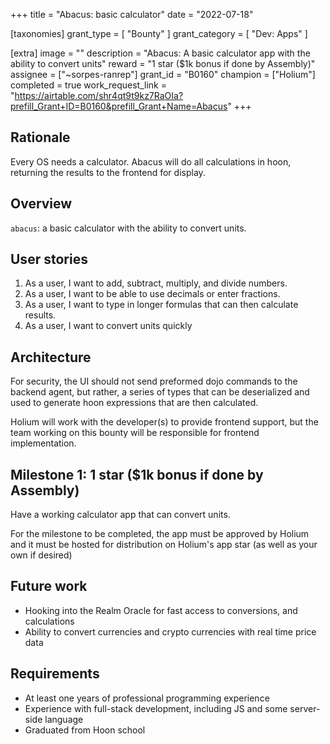 +++
title = "Abacus: basic calculator"
date = "2022-07-18"

[taxonomies]
grant_type = [ "Bounty" ]
grant_category = [ "Dev: Apps" ]

[extra]
image = ""
description = "Abacus: A basic calculator app with the ability to convert units"
reward = "1 star ($1k bonus if done by Assembly)"
assignee = ["~sorpes-ranrep"]
grant_id = "B0160"
champion = ["Holium"]
completed = true
work_request_link = "https://airtable.com/shr4qt9t9kz7RaOIa?prefill_Grant+ID=B0160&prefill_Grant+Name=Abacus"
+++

## Rationale

Every OS needs a calculator. Abacus will do all calculations in hoon, returning the results to the frontend for display.

## Overview

`abacus`: a basic calculator with the ability to convert units.

## User stories

1. As a user, I want to add, subtract, multiply, and divide numbers.
2. As a user, I want to be able to use decimals or enter fractions.
3. As a user, I want to type in longer formulas that can then calculate results.
4. As a user, I want to convert units quickly

## Architecture

For security, the UI should not send preformed dojo commands to the backend agent, but rather, a series of types that can be deserialized and used to generate hoon expressions that are then calculated.

Holium will work with the developer(s) to provide frontend support, but the team working on this bounty will be responsible for frontend implementation.

## Milestone 1: 1 star ($1k bonus if done by Assembly)

Have a working calculator app that can convert units.

For the milestone to be completed, the app must be approved by Holium and it must be hosted for distribution on Holium's app star (as well as your own if desired)

## Future work

- Hooking into the Realm Oracle for fast access to conversions, and calculations
- Ability to convert currencies and crypto currencies with real time price data

## Requirements

- At least one years of professional programming experience
- Experience with full-stack development, including JS and some server-side language
- Graduated from Hoon school
